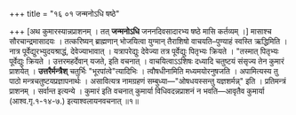 +++
title = "१६ ०१ जन्मनोऽधि षष्ठे"

+++
[अथ कुमारस्यान्नप्राशनम् ।
तत् **जन्मनोऽधि** जननदिवसादारभ्य षष्ठे मासि कर्तव्यम् ।]
मासाश्च सौरचान्द्रमासादयः ।
तत्करिष्यन् ब्राह्मणान् भोजयित्वा युग्मान् तैराशिषो वाचयति–पुण्याहं स्वस्ति ऋद्धिमिति ।
नात्र पूर्वेद्युरभ्युदयश्राद्धं, देवेज्याभावात् ।
यत्रापरेद्युः देवेज्या तत्र पूर्वेद्युः पितृभ्यः क्रियते ।
"तस्मात् पितृभ्यः पूर्वेद्युः क्रियते ।
उत्तरमहर्देवान् यजते, इति वचनात् ।
वाचयित्वाऽऽशिषः दध्यादि चतुष्टयं संसृज्य तेन कुमारं प्राशयेत् ।
**उत्तरैर्मन्त्रैश्** चतुर्भिः "भूरपांत्वे"त्यादिभिः ।
त्वौषधीनामिति मध्यमयोरनुषजति ।
अपामित्यस्य तु पाठो मन्त्रचतुष्टयप्रज्ञापनार्थः ।
असावित्यत्र नामग्रहणं सम्बुध्या—"ओषधयस्सन्तु यज्ञशर्मन्न्" इति ।
प्रतिमन्त्रं प्राशनम् ।
सर्वान्त इत्यन्ये ।
कुमारं इति वचनात् कुमार्या विधिवदन्नप्राशनं न भवति—आवृतैव कुमार्या (आश्व.गृ.१-१४-७.) इत्याश्वलायनवचनात् ॥१॥
